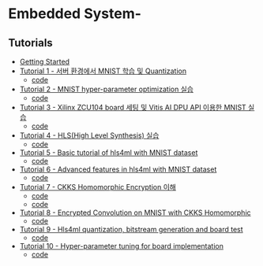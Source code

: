 # Embedded System-
## Tutorials

- [Getting Started](tutorials%2FTutorial%200%20-%20Getting%20Started.ipynb)
- [Tutorial 1 - 서버 환경에서 MNIST 학습 및 Quantization](tutorials/실험1%20서버%20SW%20MNIST%20학습_1.pdf)
  - [code](MNIST_training.ipynb)
- [Tutorial 2 - MNIST hyper-parameter optimization 실습](tutorials/실험2%20MNIST%20hyper-parameter%20optimization%20실습_1.pdf)
  - [code](Bayesian_Optimizer.ipynb)
- [Tutorial 3 - Xilinx ZCU104 board 세팅 및 Vitis AI DPU API 이용한 MNIST 실습](tutorials/실험3%20xilinx%20board%20setting%20and%20MNIST%20실습.pdf)
  - [code](Board_test.ipynb)
- [Tutorial 4 - HLS(High Level Synthesis) 실습](tutorials/실험4%20HLS(High%20Level%20Synthesis)%20실습.pdf)
  - [code](HLS(High%20Level%20Synthesis)%20%EC%8B%A4%EC%8A%B5%20code)
- [Tutorial 5 - Basic tutorial of hls4ml with MNIST dataset](tutorials/실험5%20Basic%20tutorial%20of%20hls4ml%20with%20MNIST%20dataset.pdf)
  - [code]()
- [Tutorial 6 - Advanced features in hls4ml with MNIST dataset](tutorials/실험6%20Advanced%20features%20in%20hls4ml%20with%20MNIST%20dataset.pdf)
  - [code]()
- [Tutorial 7 - CKKS Homomorphic Encryption 이해](tutorials/실험7%20CKKS%20Homomorphic%20Encryption%20이해.pdf)
  - [code](CKKS_Introduction.ipynb)
  - [code](CKKS_Entropy.ipynb)
- [Tutorial 8 - Encrypted Convolution on MNIST with CKKS Homomorphic](tutorials/실험8%20Encrypted%20Convolution%20on%20MNIST%20with%20CKKS%20Homomorphic%20.pdf)
  - [code](CKKS_MNIST_Ex.ipynb)
- [Tutorial 9 - Hls4ml quantization, bitstream generation and board test](tutorials/실험9%20hls4ml%20quantization%2C%20bitstream%20generation%20and%20board%20test.pdf)
  - [code]()
- [Tutorial 10 - Hyper-parameter tuning for board implementation](tutorials/실험10%20Hyper-parameter%20tuning%20for%20board%20implementation.pdf)
  - [code]()
